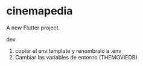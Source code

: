 # cinemapedia

A new Flutter project.

dev

1. copiar el env.template y renombralo a .env
2. Cambiar las variables de entorno (THEMOVIEDB)
